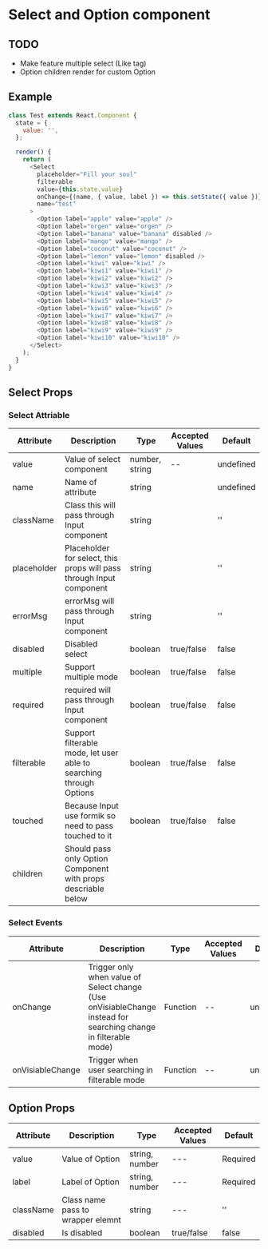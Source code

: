 # Select and Option component

## TODO

- Make feature multiple select (Like tag)
- Option children render for custom Option

## Example

```javascript
class Test extends React.Component {
  state = {
    value: '',
  };

  render() {
    return (
      <Select
        placeholder="Fill your soul"
        filterable
        value={this.state.value}
        onChange={(name, { value, label }) => this.setState({ value })}
        name="test"
      >
        <Option label="apple" value="apple" />
        <Option label="orgen" value="orgen" />
        <Option label="banana" value="banana" disabled />
        <Option label="mango" value="mango" />
        <Option label="coconut" value="coconut" />
        <Option label="lemon" value="lemon" disabled />
        <Option label="kiwi" value="kiwi" />
        <Option label="kiwi1" value="kiwi1" />
        <Option label="kiwi2" value="kiwi2" />
        <Option label="kiwi3" value="kiwi3" />
        <Option label="kiwi4" value="kiwi4" />
        <Option label="kiwi5" value="kiwi5" />
        <Option label="kiwi6" value="kiwi6" />
        <Option label="kiwi7" value="kiwi7" />
        <Option label="kiwi8" value="kiwi8" />
        <Option label="kiwi9" value="kiwi9" />
        <Option label="kiwi10" value="kiwi10" />
      </Select>
    );
  }
}
```

## Select Props

### Select Attriable

| Attribute   | Description                                                          | Type           | Accepted Values | Default   |
| ----------- | -------------------------------------------------------------------- | -------------- | --------------- | --------- |
| value       | Value of select component                                            | number, string | --              | undefined |
| name        | Name of attribute                                                    | string         |                 | undefined |
| className   | Class this will pass through Input component                         | string         |                 | ''        |
| placeholder | Placeholder for select, this props will pass through Input component | string         |                 | ''        |
| errorMsg    | errorMsg will pass through Input component                           | string         |                 | ''        |
| disabled    | Disabled select                                                      | boolean        | true/false      | false     |
| multiple    | Support multiple mode                                                | boolean        | true/false      | false     |
| required    | required will pass through Input component                           | boolean        | true/false      | false     |
| filterable  | Support filterable mode, let user able to searching through Options  | boolean        | true/false      | false     |
| touched     | Because Input use formik so need to pass touched to it               | boolean        | true/false      | false     |
| children    | Should pass only Option Component with props descriable below        |                |                 |           |

### Select Events

| Attribute        | Description                                                                                                     | Type     | Accepted Values | Default   |
| ---------------- | --------------------------------------------------------------------------------------------------------------- | -------- | --------------- | --------- |
| onChange         | Trigger only when value of Select change (Use onVisiableChange instead for searching change in filterable mode) | Function | --              | undefined |
| onVisiableChange | Trigger when user searching in filterable mode                                                                  | Function | --              | undefined |

## Option Props

| Attribute | Description                       | Type           | Accepted Values | Default  |
| --------- | --------------------------------- | -------------- | --------------- | -------- |
| value     | Value of Option                   | string, number | ---             | Required |
| label     | Label of Option                   | string, number | ---             | Required |
| className | Class name pass to wrapper elemnt | string         | ---             | ''       |
| disabled  | Is disabled                       | boolean        | true/false      | false    |
